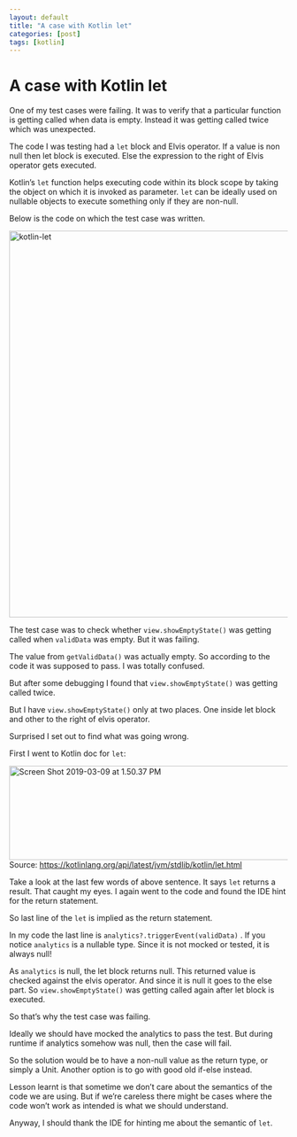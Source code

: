 ```yaml
---
layout: default
title: "A case with Kotlin let"
categories: [post]
tags: [kotlin]
---
```


# A case with Kotlin let

<p class="graf graf--p">One of my test cases were failing. It was to verify that a particular function is getting called when data is empty. Instead it was getting called twice which was unexpected.</p>
<p class="graf graf--p">The code I was testing had a <code class="markup--code markup--p-code">let</code> block and Elvis operator. If a value is non null then let block is executed. Else the expression to the right of Elvis operator gets executed.</p>
<p class="graf graf--p">Kotlin’s <code class="markup--code markup--p-code">let</code> function helps executing code within its block scope by taking the object on which it is invoked as parameter. <code class="markup--code markup--p-code">let</code> can be ideally used on nullable objects to execute something only if they are non-null.</p>
<p class="graf graf--p">Below is the code on which the test case was written.</p>
<img class="alignnone size-full wp-image-731" src="https://therubberduckdev.files.wordpress.com/2019/03/kotlin-let.png" alt="kotlin-let" width="1514" height="698" />
<div>
<p class="graf graf--p">The test case was to check whether <code class="markup--code markup--p-code">view.showEmptyState()</code> was getting called when <code class="markup--code markup--p-code">validData</code> was empty. But it was failing.</p>
<p class="graf graf--p">The value from <code class="markup--code markup--p-code">getValidData()</code> was actually empty. So according to the code it was supposed to pass. I was totally confused.</p>
<p class="graf graf--p">But after some debugging I found that <code class="markup--code markup--p-code">view.showEmptyState()</code> was getting called twice.</p>
<p class="graf graf--p">But I have <code class="markup--code markup--p-code">view.showEmptyState()</code> only at two places. One inside let block and other to the right of elvis operator.</p>
<p class="graf graf--p">Surprised I set out to find what was going wrong.</p>
<p class="graf graf--p">First I went to Kotlin doc for <code class="markup--code markup--p-code">let</code>:</p>
</div>

<img class="alignnone size-full wp-image-730" src="https://therubberduckdev.files.wordpress.com/2019/03/screen-shot-2019-03-09-at-1.50.37-pm.png" alt="Screen Shot 2019-03-09 at 1.50.37 PM" width="1450" height="170" /> Source: <a class="markup--anchor markup--p-anchor" href="https://kotlinlang.org/api/latest/jvm/stdlib/kotlin/let.html" target="_blank" rel="nofollow noopener noreferrer">https://kotlinlang.org/api/latest/jvm/stdlib/kotlin/let.html</a>
<p class="graf graf--p">Take a look at the last few words of above sentence. It says <code class="markup--code markup--p-code">let</code> returns a result. That caught my eyes. I again went to the code and found the IDE hint for the return statement.</p>
<p class="graf graf--p">So last line of the <code class="markup--code markup--p-code">let</code> is implied as the return statement.</p>
<p class="graf graf--p">In my code the last line is <code class="markup--code markup--p-code">analytics?.triggerEvent(validData)</code> . If you notice <code class="markup--code markup--p-code">analytics</code> is a nullable type. Since it is not mocked or tested, it is always null!</p>
<p class="graf graf--p">As <code class="markup--code markup--p-code">analytics</code> is null, the let block returns null. This returned value is checked against the elvis operator. And since it is null it goes to the else part. So <code class="markup--code markup--p-code">view.showEmptyState()</code> was getting called again after let block is executed.</p>
<p class="graf graf--p">So that’s why the test case was failing.</p>
<p class="graf graf--p">Ideally we should have mocked the analytics to pass the test. But during runtime if analytics somehow was null, then the case will fail.</p>
<p class="graf graf--p">So the solution would be to have a non-null value as the return type, or simply a Unit. Another option is to go with good old if-else instead.</p>
<p class="graf graf--p">Lesson learnt is that sometime we don’t care about the semantics of the code we are using. But if we’re careless there might be cases where the code won’t work as intended is what we should understand.</p>
<p class="graf graf--p">Anyway, I should thank the IDE for hinting me about the semantic of <code>let</code>.</p>

<div></div>
&nbsp;
